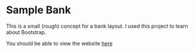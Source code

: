 # Sample Bank
This is a small (rough) concept for a bank layout. I used this project to learn about Bootstrap.

You should be able to view the website [here](https://avigael.github.io/simple-sample-bank/ "website")
